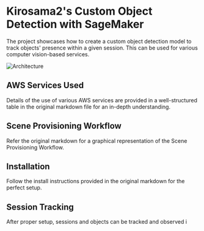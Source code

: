 # Kirosama2's Custom Object Detection with SageMaker

The project showcases how to create a custom object detection model to track objects' presence within a given session. This can be used for various computer vision-based services.

![Architecture](./documentation/CustomObjectDetectionArchitecture.png)

## AWS Services Used
Details of the use of various AWS services are provided in a well-structured table in the original markdown file for an in-depth understanding.

## Scene Provisioning Workflow
Refer the original markdown for a graphical representation of the Scene Provisioning Workflow.

## Installation
Follow the install instructions provided in the original markdown for the perfect setup.

## Session Tracking
After proper setup, sessions and objects can be tracked and observed i